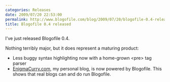 ```yaml
---
categories: Releases
date: 2009/07/20 22:53:00
permalink: http://www.blogofile.com/blog/2009/07/20/blogofile-0.4-released
title: Blogofile 0.4 released
---
```

I've just released Blogofile 0.4. 

Nothing terribly major, but it does represent a maturing product:

 * Less buggy syntax highlighting now with a home-grown &lt;pre&gt; tag parser
 * [EnigmaCurry.com](http://www.enigmacurry.com), my personal blog, is now powered by Blogofile. This shows that real blogs can and do run Blogofile.
 